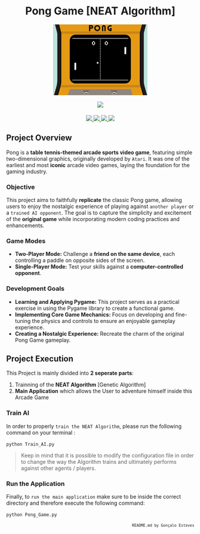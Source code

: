 <p>
<div align="center">

# Pong Game [NEAT Algorithm]
</div>
</p>

<p align="center" width="100%">
    <img src="./Pong Game/Assets/Pong_Game.gif" width="50%" height="50%" />
</p>

<div align="center">
    <a>
        <img src="https://img.shields.io/badge/Made%20with-Python-white?style=for-the-badge&logo=Python&logoColor=white">
    </a>
</div>

<br/>

<div align="center">
    <a href="https://github.com/EstevesX10/Pong-Game/blob/main/LICENSE">
        <img src="https://img.shields.io/github/license/EstevesX10/Pong-Game?style=flat&logo=gitbook&logoColor=white&label=License&color=white">
    </a>
    <a href="">
        <img src="https://img.shields.io/github/repo-size/EstevesX10/Pong-Game?style=flat&logo=googlecloudstorage&logoColor=white&logoSize=auto&label=Repository%20Size&color=white">
    </a>
    <a href="">
        <img src="https://img.shields.io/github/stars/EstevesX10/Pong-Game?style=flat&logo=adafruit&logoColor=white&logoSize=auto&label=Stars&color=white">
    </a>
    <a href="https://github.com/EstevesX10/Pong-Game/blob/main/DEPENDENCIES.md">
        <img src="https://img.shields.io/badge/Dependencies-DEPENDENCIES.md-white?style=flat&logo=anaconda&logoColor=white&logoSize=auto&color=white"> 
    </a>
</div>

## Project Overview

Pong is a **table tennis-themed arcade sports video game**, featuring simple two-dimensional graphics, originally developed by `Atari`. It was one of the earliest and most **iconic** arcade video games, laying the foundation for the gaming industry.

### Objective

This project aims to faithfully **replicate** the classic Pong game, allowing users to enjoy the nostalgic experience of playing against ``another player`` or a ``trained AI opponent``. The goal is to capture the simplicity and excitement of the **original game** while incorporating modern coding practices and enhancements.

### Game Modes

- **Two-Player Mode:** Challenge a **friend on the same device**, each controlling a paddle on opposite sides of the screen.
- **Single-Player Mode:** Test your skills against a **computer-controlled opponent**.

### Development Goals

- **Learning and Applying Pygame:** This project serves as a practical exercise in using the Pygame library to create a functional game.
- **Implementing Core Game Mechanics:** Focus on developing and fine-tuning the physics and controls to ensure an enjoyable gameplay experience.
- **Creating a Nostalgic Experience:** Recreate the charm of the original Pong Game gameplay.

## Project Execution

This Project is mainly divided into **2 seperate parts**:

1. Trainning of the **NEAT Algorithm** [Genetic Algorithm]
2. **Main Application** which allows the User to adventure himself inside this Arcade Game

### Train AI

In order to properly ``train the NEAT Algorithm``, please run the following command on your terminal :

    python Train_AI.py

> Keep in mind that it is possible to modify the configuration file in order to change the way the Algorithm trains and ultimately performs against other agents / players.

### Run the Application

Finally, to ``run the main application`` make sure to be inside the correct directory and therefore execute the following command:

    python Pong_Game.py

<div align="right">
<sub>
<!-- <sup></sup> -->

`README.md by Gonçalo Esteves`
</sub>
</div>